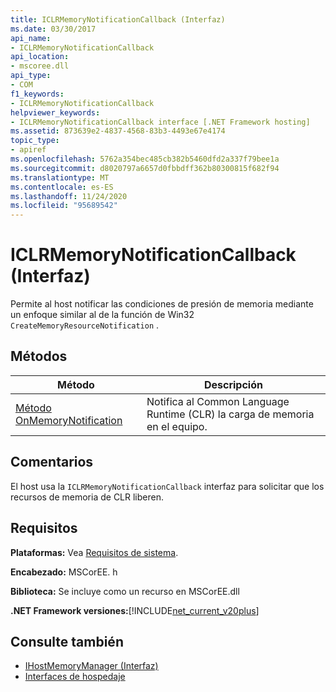 ```yaml
---
title: ICLRMemoryNotificationCallback (Interfaz)
ms.date: 03/30/2017
api_name:
- ICLRMemoryNotificationCallback
api_location:
- mscoree.dll
api_type:
- COM
f1_keywords:
- ICLRMemoryNotificationCallback
helpviewer_keywords:
- ICLRMemoryNotificationCallback interface [.NET Framework hosting]
ms.assetid: 873639e2-4837-4568-83b3-4493e67e4174
topic_type:
- apiref
ms.openlocfilehash: 5762a354bec485cb382b5460dfd2a337f79bee1a
ms.sourcegitcommit: d8020797a6657d0fbbdff362b80300815f682f94
ms.translationtype: MT
ms.contentlocale: es-ES
ms.lasthandoff: 11/24/2020
ms.locfileid: "95689542"
---
```

# <a name="iclrmemorynotificationcallback-interface"></a>ICLRMemoryNotificationCallback (Interfaz)

Permite al host notificar las condiciones de presión de memoria mediante un enfoque similar al de la función de Win32 `CreateMemoryResourceNotification` .  
  
## <a name="methods"></a>Métodos  
  
|Método|Descripción|  
|------------|-----------------|  
|[Método OnMemoryNotification](iclrmemorynotificationcallback-onmemorynotification-method.md)|Notifica al Common Language Runtime (CLR) la carga de memoria en el equipo.|  
  
## <a name="remarks"></a>Comentarios  

 El host usa la `ICLRMemoryNotificationCallback` interfaz para solicitar que los recursos de memoria de CLR liberen.  
  
## <a name="requirements"></a>Requisitos  

 **Plataformas:** Vea [Requisitos de sistema](../../get-started/system-requirements.md).  
  
 **Encabezado:** MSCorEE. h  
  
 **Biblioteca:** Se incluye como un recurso en MSCorEE.dll  
  
 **.NET Framework versiones:**[!INCLUDE[net_current_v20plus](../../../../includes/net-current-v20plus-md.md)]  
  
## <a name="see-also"></a>Consulte también

- [IHostMemoryManager (Interfaz)](ihostmemorymanager-interface.md)
- [Interfaces de hospedaje](hosting-interfaces.md)
